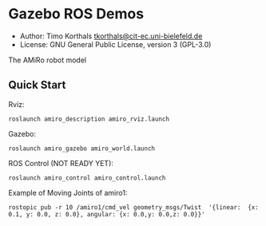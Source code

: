 # Gazebo ROS Demos

* Author: Timo Korthals <tkorthals@cit-ec.uni-bielefeld.de>
* License: GNU General Public License, version 3 (GPL-3.0)

The AMiRo robot model

## Quick Start

Rviz:

    roslaunch amiro_description amiro_rviz.launch

Gazebo:

    roslaunch amiro_gazebo amiro_world.launch

ROS Control (NOT READY YET):

    roslaunch amiro_control amiro_control.launch

Example of Moving Joints of amiro1:

    rostopic pub -r 10 /amiro1/cmd_vel geometry_msgs/Twist  '{linear:  {x: 0.1, y: 0.0, z: 0.0}, angular: {x: 0.0,y: 0.0,z: 0.0}}'
